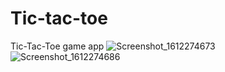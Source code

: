 # Tic-tac-toe
Tic-Tac-Toe game app
![Screenshot_1612274673](https://user-images.githubusercontent.com/69184127/106611742-545bdd00-658e-11eb-951e-caa4c4c9ffce.png)
![Screenshot_1612274686](https://user-images.githubusercontent.com/69184127/106611746-5625a080-658e-11eb-9584-31aa0846736f.png)
